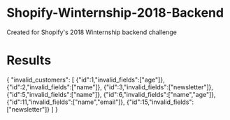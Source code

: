 # Shopify-Winternship-2018-Backend
Created for Shopify's 2018 Winternship backend challenge

# Results
{
	"invalid_customers": [
		{"id":1,"invalid_fields":["age"]},
		{"id":2,"invalid_fields":["name"]},
		{"id":3,"invalid_fields":["newsletter"]},
		{"id":5,"invalid_fields":["name"]},
		{"id":6,"invalid_fields":["name","age"]},
		{"id":11,"invalid_fields":["name","email"]},
		{"id":15,"invalid_fields":["newsletter"]}
	]
}
